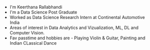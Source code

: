- I'm Keerthana Rallabhandi
- I'm a Data Science Post Graduate 
- Worked as Data Science Research Intern at Continental Automotive India
- Areas of interest in Data Analytics and Vizualization, ML, DL and Computer Vision.
- Fav passtime and hobbies are - Playing Violin & Guitar, Painting and Indian CLassical Dance

